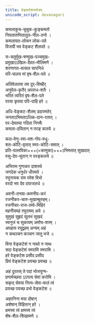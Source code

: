 ```yaml
---
title: वेङ्कटेशस्तोत्रम्
unicode_script: devanagari
---
```


कमलाकुच-चूचुक-कुङ्कमतो  
नियतारुणितातुल-नील-तनो ।  
कमलायत-लोचन लोक-पते  
विजयी भव वेङ्कट शैलपते ॥

स-चतुर्मुख-षण्मुख-पञ्चमुख-  
प्रमुखाऽऽखिल-दैवत-मौलिमणे ।  
शरणागत-वत्सल सारनिधे  
परि-पालय मां वृष-शैल-पते ॥

अतिवेलतया तव दुर्-विषहैर्  
अनुवेल-कृतैर् अपराध-शतैः ।  
भरितं त्वरितं वृष-शैल-पते  
परया कृपया परि-पाहि हरे ॥

अधि-वेङ्कट-शैलम् उदारमतेर्  
जनताऽभिमताऽधिक-दान-रतात् ।  
पर-देवतया गदिता निगमैः  
कमला-दयितान् न परङ् कलये ॥

कल-वेणु-रवा-वश-गोप-वधू-  
शत-कोटि-वृतात् स्मर-कोटि-समात् ।  
प्रति-पल्लविका+++(=कामुका)+++ऽभिमतात् सुखदात्  
वसु-देव-सुतान् न परङ्कलये ॥

अभिराम गुणाकर दाशरथे  
जगदेक धनुर्धर धीरमते ।  
रघुनायक राम रमेश विभो  
वरदो भव देव दयाजलधे ॥

अवनी-तनया-कमनीय-करं  
रजनीकर-चारु-मुखाम्बुरुहम्।  
रजनीचर-राज-तमो-मिहिरं  
महनीयमहं रघुरामम् अये ॥  
सुमुखं सुहृदं सुलभं सुखदं  
स्वनुजं च सुकायम् अमोघ-शरम् ।  
अपहाय रघूद्वहम् अन्यम् अहं  
न कथञ्चन कञ्चन जातु भजे ॥

विना वेङ्कटेशं न नाथो न नाथः  
सदा वेङ्कटेशं स्मरामि स्मरामि ।  
हरे वेङ्कटेश प्रसीद प्रसीद  
प्रियं वेङ्कटेश प्रयच्छ प्रयच्छ ॥

अहं दूरतस् ते पदां भोजयुग्म-  
प्रणामेच्छया ऽऽगत्य सेवां करोमि ।  
सकृत् सेवया नित्य-सेवा-फलं त्वं  
प्रयच्छ पयच्छ प्रभो वेङ्कटेश ॥

अज्ञानिना मया दोषान्  
अशेषान् विहितान् हरे ।  
क्षमस्व त्वं क्षमस्व त्वं  
शेष-शैल-शिखामणे ॥